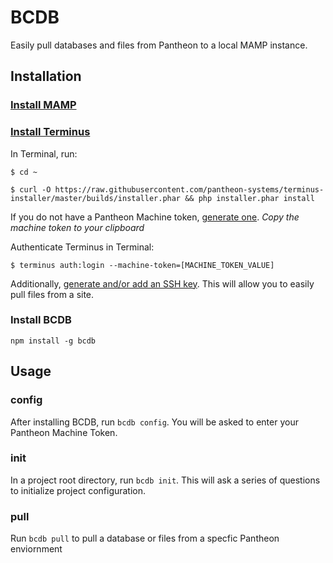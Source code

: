 # BCDB

Easily pull databases and files from Pantheon to a local MAMP instance.

## Installation

### [Install MAMP](https://www.mamp.info/en/downloads/)

### [Install Terminus](https://pantheon.io/docs/terminus/install/)

In Terminal, run:

```
$ cd ~

$ curl -O https://raw.githubusercontent.com/pantheon-systems/terminus-installer/master/builds/installer.phar && php installer.phar install
```

If you do not have a Pantheon Machine token, [generate one](https://dashboard.pantheon.io/login?destination=%2Fuser#account/tokens/create/terminus/). *Copy the machine token to your clipboard*

Authenticate Terminus in Terminal:

```
$ terminus auth:login --machine-token=[MACHINE_TOKEN_VALUE]
```

Additionally, [generate and/or add an SSH key](https://pantheon.io/docs/ssh-keys/). This will allow you to easily pull files from a site.


### Install BCDB

`npm install -g bcdb`


## Usage

### config

After installing BCDB, run `bcdb config`. You will be asked to enter your Pantheon Machine Token.

### init

In a project root directory, run `bcdb init`. This will ask a series of questions to initialize project configuration.


### pull

Run `bcdb pull` to pull a database or files from a specfic Pantheon enviornment